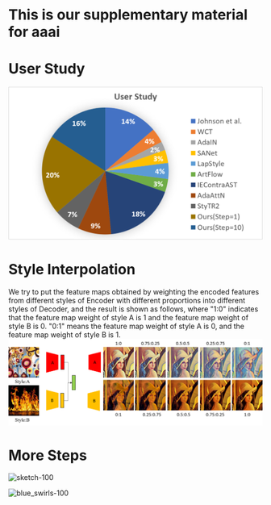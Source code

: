 # This is our supplementary material for aaai

# User Study
![User Study](./user_study.png)

# Style Interpolation
We try to put the feature maps obtained by weighting the encoded features from different styles of Encoder with different proportions into different styles of Decoder, and the result is shown as follows, where "1:0" indicates that the feature map weight of style A is 1 and the feature map weight of style B is 0. "0:1" means the feature map weight of style A is 0, and the feature map weight of style B is 1.
![Style Interpolation](./style_interpolation.png)


# More Steps
![sketch-100](./sketch-100.png)

![blue_swirls-100](./blue_swirls-100.png)

